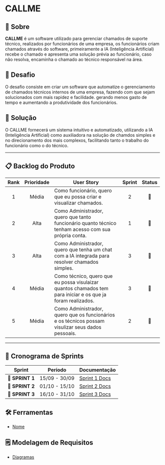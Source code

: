 # CALLME

## 📕 Sobre 

**CALLME** é um software utilizado para gerenciar chamados de suporte técnico, realizados por funcionários de uma empresa, os funcionários criam chamados através do software, primeiramente a IA (Inteligência Artificial) recebe o chamado e apresenta uma solução prévia ao funcionário, caso não resolva, encaminha o chamado ao técnico responsável na área.


## 🏅 Desafio <a id="desafio"></a>

O desafio consiste em criar um software que automatize o gerenciamento de chamados técnicos internos de uma empresa, fazendo com que sejam solucionados com mais rapidez e facilidade. gerando menos gasto de tempo e aumentando a produtividade dos funcionários.

## 🏅 Solução <a id="solucao"></a>

O CALLME fornecerá um sistema intuitivo e automatizado, utilizando a IA (Inteligência Artificial) como auxiliadora na solução de chamdos simples e no direcionamento dos mais complexos, facilitando tanto o trabalho do funcionário como o do técnico. 

---

## 📋 Backlog do Produto <a id="backlog"></a>

| Rank | Prioridade | User Story                                                                                                                                                                                                     | Sprint | Status |
| :--: | :--------: | -------------------------------------------------------------------------------------------------------------------------------------------------------------------------------------------------------------- | :----: | :----: |
|   1  |    Média    | Como funcionário, quero que eu possa criar e visualizar chamados.                                                                                                                                              |    2   |    🔄   |
|   2  |    Alta    | Como Administrador, quero que tanto funcionário quanto técnico tenham acesso com sua própria conta.                                                                                                            |    1   |    🔄   |
|   3  |    Alta    | Como Administrador, quero que tenha um chat com a IA integrada para resolver chamados simples.                                                                                                                 |    3   |    🔄   |
|   4  |    Média    | Como técnico, quero que eu possa visulaizar quantos chamados tem para iniciar e os que ja foram realizados.                                                                                                    |    3   |    🔄   |
|   5  |    Média    | Como Administrador, quero que os funcionários e os técnicos possam visulizar seus dados pessoais.                                                                                                              |    2   |    🔄   |

---

## 📅 Cronograma de Sprints <a id="sprint"></a>

| Sprint          |    Período    | Documentação                                     |
| --------------- | :-----------: | ------------------------------------------------ |
| 🔖 **SPRINT 1** | 15/09 - 30/09 | [Sprint 1 Docs](link) |
| 🔖 **SPRINT 2** | 01/10 - 15/10 | [Sprint 2 Docs](link) |
| 🔖 **SPRINT 3** | 16/10 - 31/10 | [Sprint 3 Docs](link) |


## 🛠 Ferramentas

- [Nome](link)



## 🗒️ Modelagem de Requisitos

- [Diagramas](link)




